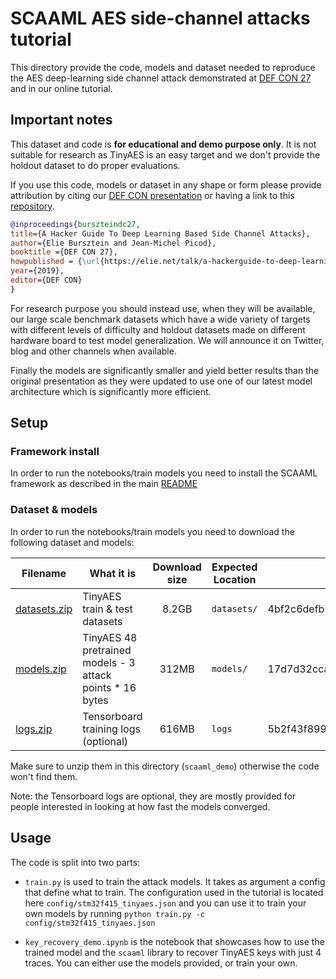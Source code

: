 # SCAAML AES side-channel attacks tutorial

This directory provide the code, models and dataset needed to reproduce the AES
deep-learning side channel attack demonstrated at
[DEF CON 27](https://elie.net/talk/a-hackerguide-to-deep-learning-based-side-channel-attacks/)
and in our online tutorial.

## Important notes

This dataset and code is **for educational and demo purpose only**.  It is not
suitable for research as TinyAES is an easy target and we don't provide the
holdout dataset to do proper evaluations.

If you use this code, models or dataset in any shape or form please provide
attribution by citing our
[DEF CON presentation](https://elie.net/talk/a-hackerguide-to-deep-learning-based-side-channel-attacks/)
or having a link to this [repository](https://github.com/google/scaaml).

```bibtex
@inproceedings{burszteindc27,
title={A Hacker Guide To Deep Learning Based Side Channel Attacks},
author={Elie Bursztein and Jean-Michel Picod},
booktitle ={DEF CON 27},
howpublished = {\url{https://elie.net/talk/a-hackerguide-to-deep-learning-based-side-channel-attacks/}}
year={2019},
editor={DEF CON}
}
```

For research purpose you should instead use, when they will be available, our
large scale benchmark datasets which have a wide variety of targets with
different levels of difficulty and holdout datasets made on different hardware
board to test model generalization.  We will announce it on Twitter, blog and
other channels when available.

Finally the models are significantly smaller and yield better results than the
original presentation as they were updated to use one of our latest model
architecture which is significantly more efficient.

## Setup

### Framework install

In order to run the notebooks/train models you need to install the SCAAML
framework as described in the main [README](https://github.com/google/scaaml/)

### Dataset & models

In order to run the notebooks/train models you need to download the following
dataset and models:

| Filename                                                                               | What it is                                                | Download size | Expected Location | SHAS256                                                          |
| -------------------------------------------------------------------------------------- | --------------------------------------------------------- | :-----------: | ----------------- | ---------------------------------------------------------------- |
| [datasets.zip](https://storage.googleapis.com/scaaml-public/scaaml_intro/datasets.zip) | TinyAES train & test datasets                             |     8.2GB     | `datasets/`       | 4bf2c6defb79b40b30f01f488e83762396b56daad14a694f64916be2b665b2f8 |
| [models.zip](https://storage.googleapis.com/scaaml-public/scaaml_intro/models.zip)     | TinyAES 48 pretrained models - 3 attack points * 16 bytes |     312MB     | `models/`         | 17d7d32cca0ac0db157ae1f5696f6c64bba6d753a8f33802d0d9614bb07d3d9b |
| [logs.zip](https://storage.googleapis.com/scaaml-public/scaaml_intro/logs.zip)         | Tensorboard training logs (optional)                      |     616MB     | `logs`            | 5b2f43f89990653d64820cca61f15fc6818ee674ae4cc2b4f235cfd9a48f3b28 |

Make sure to unzip them in this directory (`scaaml_demo`) otherwise the code
won't find them.

Note: the Tensorboard logs are optional, they are mostly provided for people
interested in looking at how fast the models converged.

## Usage

The code is split into two parts:

-   `train.py` is used to train the attack models. It takes as argument a config
    that define what to train. The configuration used in the tutorial is located
    here `config/stm32f415_tinyaes.json` and you can use it to train your own
    models by running `python train.py -c config/stm32f415_tinyaes.json`

-   `key_recovery_demo.ipynb` is the notebook that showcases how to use the
    trained model and the `scaaml` library to recover TinyAES keys with just 4
    traces. You can either use the models provided, or train your own.
